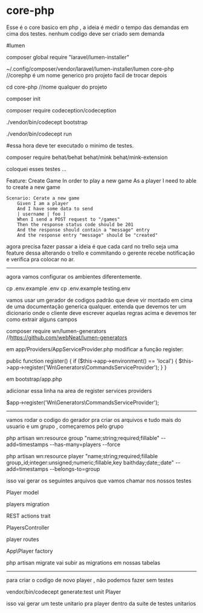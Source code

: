 # core-php
Esse é o core basico em php , a ideia é medir o tempo das demandas em cima dos testes. nenhum codigo deve ser criado sem demanda



#lumen

composer global require "laravel/lumen-installer"

~/.config/composer/vendor/laravel/lumen-installer/lumen core-php //corephp é um nome generico pro projeto facil de trocar depois


cd core-php //nome qualquer do projeto


composer init

composer require codeception/codeception

./vendor/bin/codecept bootstrap

./vendor/bin/codecept run


#essa hora deve ter executado o minimo de testes.


composer require behat/behat behat/mink behat/mink-extension


coloquei esses testes ...

Feature: Create Game
    In order to play a new game
    As a player
    I need to able to create a new game

    Scenario: Cerate a new game
        Given I am a player
        And I have some data to send
        | username | foo |
        When I send a POST request to "/games"
        Then the response status code should be 201
        And the response should contain a "message" entry
        And the response entry "message" should be "created"
        
       
       
       
agora precisa fazer passar
a ideia é que cada card no trello seja uma feature dessa
alterando o trello e commitando o gerente recebe notificação e verifica pra colocar no ar.

----------

agora vamos configurar os ambientes diferentemente.

cp .env.example .env
cp .env.example testing.env


vamos usar um gerador de codigos padrão que deve vir montado em cima de uma documentação generica qualquer.
entenda que devemos ter um dicionario onde o cliente deve escrever aquelas regras acima e devemos ter como extrair alguns campos


composer require wn/lumen-generators //https://github.com/webNeat/lumen-generators



em app/Providers/AppServiceProvider.php modificar a função register:

public function register()
    {
        if ($this->app->environment() == 'local') {
	        $this->app->register('Wn\Generators\CommandsServiceProvider');
	    }
    }



em bootstrap/app.php

adicionar essa linha na area de register services providers

$app->register('Wn\Generators\CommandsServiceProvider');

-----------------------------------------
vamos rodar o codigo do gerador pra criar os arquivos e tudo mais do usuario e um grupo , começaremos pelo grupo

php artisan wn:resource group "name;string;required;fillable" --add=timestamps --has-many=players --force

php artisan wn:resource player "name;string;required;fillable group_id;integer:unsigned;numeric;fillable,key baithday;date;;date" --add=timestamps --belongs-to=group


isso vai gerar os seguintes arquivos que vamos chamar nos nossos testes

Player model

players migration

REST actions trait

PlayersController

player routes

App\Player factory

php artisan migrate vai subir as migrations em nossas tabelas

-------------------------------------
para criar o codigo de novo player , não podemos fazer sem testes

vendor/bin/codecept generate:test unit Player


isso vai gerar um teste unitario pra player dentro da suite de testes unitarios

        

